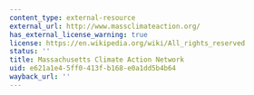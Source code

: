 ```yaml
---
content_type: external-resource
external_url: http://www.massclimateaction.org/
has_external_license_warning: true
license: https://en.wikipedia.org/wiki/All_rights_reserved
status: ''
title: Massachusetts Climate Action Network
uid: e621a1e4-5ff0-413f-b168-e0a1dd5b4b64
wayback_url: ''
---
```

